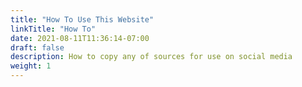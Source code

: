 ```yaml
---
title: "How To Use This Website"
linkTitle: "How To"
date: 2021-08-11T11:36:14-07:00
draft: false
description: How to copy any of sources for use on social media
weight: 1
---
```


